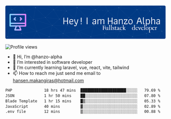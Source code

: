 ![Header](./github-header-image.png)

![Profile views](https://gpvc.arturio.dev/hanzo-alpha)

- 👋 Hi, I’m @hanzo-alpha
- 👀 I’m interested in software developer
- 🌱 I’m currently learning laravel, vue, react, vite, tailwind
- 📫 How to reach me just send me email to hansen.makangiras@hotmail.com 

<!---
hanzo-alpha/hanzo-alpha is a ✨ special ✨ repository because its `README.md` (this file) appears on your GitHub profile.
You can click the Preview link to take a look at your changes.
--->

<!--START_SECTION:waka-->

```txt
PHP              18 hrs 47 mins  ████████████████████░░░░░   79.69 %
JSON             1 hr 50 mins    ██░░░░░░░░░░░░░░░░░░░░░░░   07.80 %
Blade Template   1 hr 15 mins    █▒░░░░░░░░░░░░░░░░░░░░░░░   05.33 %
JavaScript       40 mins         ▓░░░░░░░░░░░░░░░░░░░░░░░░   02.89 %
.env file        12 mins         ▒░░░░░░░░░░░░░░░░░░░░░░░░   00.88 %
```

<!--END_SECTION:waka-->
